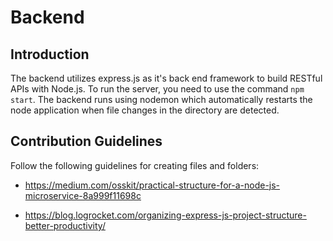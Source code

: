 # Backend

## Introduction

The backend utilizes express.js as it's back end framework to build RESTful APIs with Node.js. To run the server, you need to use the command `npm start`. The backend runs using nodemon which automatically restarts the node application when file changes in the directory are detected. 

## Contribution Guidelines

Follow the following guidelines for creating files and folders:

- https://medium.com/osskit/practical-structure-for-a-node-js-microservice-8a999f11698c

- https://blog.logrocket.com/organizing-express-js-project-structure-better-productivity/
